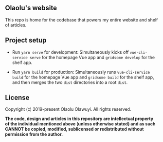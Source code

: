 ## Olaolu's website

This repo is home for the codebase that powers my entire website and shelf of
articles.

## Project setup

- Run `yarn serve` for development: Simultaneously kicks off
  `vue-cli-service serve` for the homepage Vue app and `gridsome develop` for
  the shelf app.

- Run `yarn build` for production: Simultaneously runs `vue-cli-service build`
  for the homepage Vue app and `gridsome build` for the shelf app, and then
  merges the two `dist` directories into a root `dist`.

## License

Copyright (c) 2019-present Olaolu Olawuyi. All rights reserved.

**The code, design and articles in this repository are intellectual property of
the individual mentioned above (unless otherwise stated) and as such CANNOT be
copied, modified, sublicensed or redistributed without permission from the
author.**
